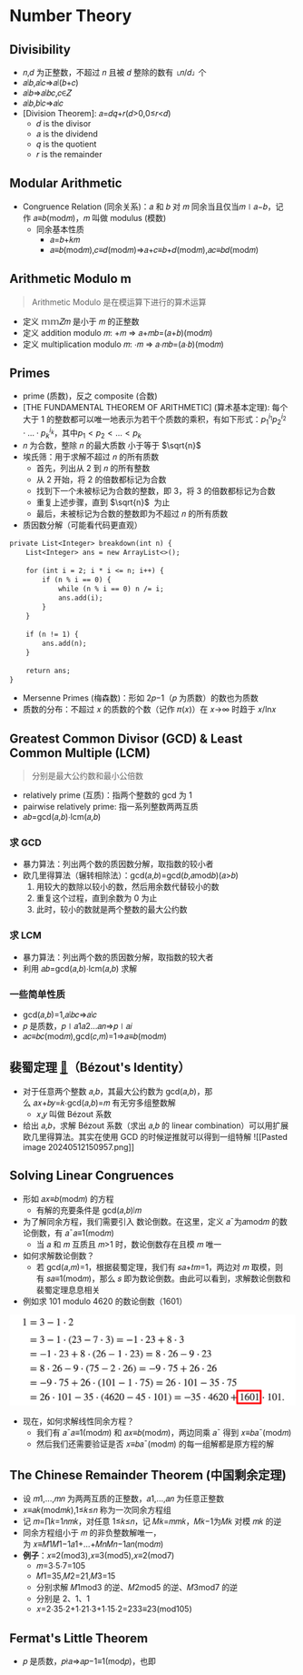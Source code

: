 # Number Theory
## Divisibility

- 𝑛,𝑑 为正整数，不超过 𝑛 且被 𝑑 整除的数有 ⌊𝑛/𝑑⌋ 个
- 𝑎∣𝑏,𝑎∣𝑐⇒𝑎∣(𝑏+𝑐)
- 𝑎∣𝑏⇒𝑎∣𝑏𝑐,𝑐∈𝑍
- 𝑎∣𝑏,𝑏∣𝑐⇒𝑎∣𝑐
- \[Division Theorem\]: 𝑎=𝑑𝑞+𝑟(𝑑>0,0≤𝑟<𝑑)
    - 𝑑 is the divisor
    - 𝑎 is the dividend
    - 𝑞 is the quotient
    - 𝑟 is the remainder

## Modular Arithmetic

- Congruence Relation (同余关系)：𝑎 和 𝑏 对 𝑚 同余当且仅当𝑚∣𝑎−𝑏，记作 𝑎≡𝑏(mod𝑚)，𝑚 叫做 modulus (模数)
    - 同余基本性质
        - 𝑎=𝑏+𝑘𝑚
        - 𝑎≡𝑏(mod𝑚),𝑐≡𝑑(mod𝑚)⇒𝑎+𝑐≡𝑏+𝑑(mod𝑚),𝑎𝑐≡𝑏𝑑(mod𝑚)

## Arithmetic Modulo m

> Arithmetic Modulo 是在模运算下进行的算术运算

- 定义 𝕞𝕞𝑍𝑚 是小于 𝑚 的正整数
- 定义 addition modulo 𝑚: +𝑚 => 𝑎+𝑚𝑏=(𝑎+𝑏)(mod𝑚)
- 定义 multiplication modulo 𝑚: ⋅𝑚 => 𝑎⋅𝑚𝑏=(𝑎⋅𝑏)(mod𝑚)

## Primes

- prime (质数)，反之 composite (合数)
- \[THE FUNDAMENTAL THEOREM OF ARITHMETIC\] (算术基本定理): 每个大于 1 的整数都可以唯一地表示为若干个质数的乘积，有如下形式：$p_{1}^{i_{1}} p_{2}^{i_{2}} \cdot \ldots \cdot p_{k}^{i_{k}}$，其中$p_1<p_2<\ldots<p_{k}$
- 𝑛 为合数，整除 𝑛 的最大质数 小于等于 $\sqrt{n}$
- 埃氏筛：用于求解不超过 𝑛 的所有质数
    - 首先，列出从 2 到 𝑛 的所有整数
    - 从 2 开始，将 2 的倍数都标记为合数
    - 找到下一个未被标记为合数的整数，即 3，将 3 的倍数都标记为合数
    - 重复上述步骤，直到 $\sqrt{n}$  为止
    - 最后，未被标记为合数的整数即为不超过 𝑛 的所有质数
- 质因数分解（可能看代码更直观）

```plain
private List<Integer> breakdown(int n) {
    List<Integer> ans = new ArrayList<>();

    for (int i = 2; i * i <= n; i++) {
        if (n % i == 0) {
            while (n % i == 0) n /= i;
            ans.add(i);
        }
    }

    if (n != 1) {
        ans.add(n);
    }

    return ans;
}
```

- Mersenne Primes (梅森数)：形如 2𝑝−1（𝑝 为质数）的数也为质数
- 质数的分布：不超过 𝑥 的质数的个数（记作 𝜋(𝑥)）在 𝑥→∞ 时趋于 𝑥/ln⁡𝑥

## Greatest Common Divisor (GCD) & Least Common Multiple (LCM)

> 分别是最大公约数和最小公倍数

- relatively prime (互质)：指两个整数的 gcd 为 1
- pairwise relatively prime: 指一系列整数两两互质
- 𝑎𝑏=gcd(𝑎,𝑏)⋅lcm(𝑎,𝑏)

### 求 GCD

- 暴力算法：列出两个数的质因数分解，取指数的较小者
- 欧几里得算法（辗转相除法）：gcd(𝑎,𝑏)=gcd(𝑏,𝑎mod𝑏)(𝑎>𝑏)
    1. 用较大的数除以较小的数，然后用余数代替较小的数
    2. 重复这个过程，直到余数为 0 为止
    3. 此时，较小的数就是两个整数的最大公约数

### 求 LCM

- 暴力算法：列出两个数的质因数分解，取指数的较大者
- 利用 𝑎𝑏=gcd(𝑎,𝑏)⋅lcm(𝑎,𝑏) 求解

### 一些简单性质

- gcd(𝑎,𝑏)=1,𝑎∣𝑏𝑐⇒𝑎∣𝑐
- 𝑝 是质数，𝑝∣𝑎1𝑎2...𝑎𝑛⇒𝑝∣𝑎𝑖
- 𝑎𝑐≡𝑏𝑐(mod𝑚),gcd(𝑐,𝑚)=1⇒𝑎≡𝑏(mod𝑚)

## 裴蜀定理 [🔗](https://oneko.zone/zju/dm/ch4/)（Bézout's Identity）

- 对于任意两个整数 𝑎,𝑏，其最大公约数为 gcd(𝑎,𝑏)，那么 𝑎𝑥+𝑏𝑦=𝑘⋅gcd(𝑎,𝑏)=𝑚 有无穷多组整数解
    - 𝑥,𝑦 叫做 Bézout 系数
- 给出 𝑎,𝑏，求解 Bézout 系数（求出 𝑎,𝑏 的 linear combination）可以用扩展欧几里得算法。其实在使用 GCD 的时候逆推就可以得到一组特解
![[Pasted image 20240512150957.png]]
## Solving Linear Congruences

- 形如 𝑎𝑥≡𝑏(mod𝑚) 的方程
    - 有解的充要条件是 gcd(𝑎,𝑏)∣𝑚
- 为了解同余方程，我们需要引入 数论倒数。在这里，定义 𝑎¯为𝑎mod𝑚 的数论倒数，有 𝑎¯𝑎≡1(mod𝑚)
    - 当 𝑎 和 𝑚 互质且 𝑚>1 时，数论倒数存在且模 𝑚 唯一
- 如何求解数论倒数？
    - 若 gcd(𝑎,𝑚)=1，根据裴蜀定理，我们有 𝑠𝑎+𝑡𝑚=1，两边对 𝑚 取模，则有 𝑠𝑎≡1(mod𝑚)，那么 𝑠 即为数论倒数。由此可以看到，求解数论倒数和裴蜀定理息息相关
- 例如求 101 modulo 4620 的数论倒数（1601）

![ec5DHD](https://raw.githubusercontent.com/QAQdev/Pics/master/uPic/ec5DHD.png)

- 现在，如何求解线性同余方程？
    - 我们有 𝑎¯𝑎≡1(mod𝑚) 和 𝑎𝑥≡𝑏(mod𝑚)，两边同乘 𝑎¯ 得到 𝑥≡𝑏𝑎¯(mod𝑚)
    - 然后我们还需要验证是否 𝑥≡𝑏𝑎¯(mod𝑚) 的每一组解都是原方程的解

## The Chinese Remainder Theorem (中国剩余定理)

- 设 𝑚1,...,𝑚𝑛 为两两互质的正整数，𝑎1,...,𝑎𝑛 为任意正整数
- 𝑥≡𝑎𝑘(mod𝑚𝑘),1≤𝑘≤𝑛 称为一次同余方程组
- 记 𝑚=∏𝑘=1𝑛𝑚𝑘，对任意 1≤𝑘≤𝑛，记 𝑀𝑘=𝑚𝑚𝑘，𝑀𝑘−1为𝑀𝑘 对模 𝑚𝑘 的逆
- 同余方程组小于 𝑚 的非负整数解唯一，为 𝑥≡𝑀1𝑀1−1𝑎1+...+𝑀𝑛𝑀𝑛−1𝑎𝑛(mod𝑚)
- **例子**：𝑥≡2(mod3),𝑥≡3(mod5),𝑥≡2(mod7)
    - 𝑚=3⋅5⋅7=105
    - 𝑀1=35,𝑀2=21,𝑀3=15
    - 分别求解 𝑀1mod3 的逆、𝑀2mod5 的逆、𝑀3mod7 的逆
    - 分别是 2、1、1
    - 𝑥=2⋅35⋅2+1⋅21⋅3+1⋅15⋅2=233≡23(mod105)

## Fermat's Little Theorem

- 𝑝 是质数，𝑝∤𝑎⇒𝑎𝑝−1≡1(mod𝑝)，也即